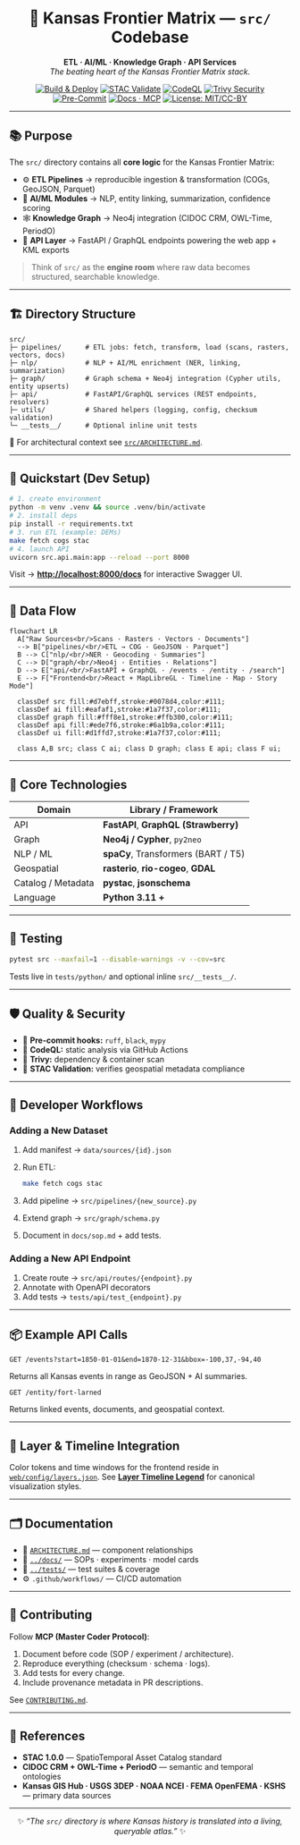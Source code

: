 <div align="center">

# 🧩 Kansas Frontier Matrix — `src/` Codebase

**ETL · AI/ML · Knowledge Graph · API Services**  
_The beating heart of the Kansas Frontier Matrix stack._

[![Build & Deploy](https://github.com/bartytime4life/Kansas-Frontier-Matrix/actions/workflows/site.yml/badge.svg)](../.github/workflows/site.yml)
[![STAC Validate](https://github.com/bartytime4life/Kansas-Frontier-Matrix/actions/workflows/stac-validate.yml/badge.svg)](../.github/workflows/stac-validate.yml)
[![CodeQL](https://github.com/bartytime4life/Kansas-Frontier-Matrix/actions/workflows/codeql.yml/badge.svg)](../.github/workflows/codeql.yml)
[![Trivy Security](https://github.com/bartytime4life/Kansas-Frontier-Matrix/actions/workflows/trivy.yml/badge.svg)](../.github/workflows/trivy.yml)
[![Pre-Commit](https://img.shields.io/badge/hooks-pre--commit-orange)](https://pre-commit.com)
[![Docs · MCP](https://img.shields.io/badge/docs-MCP-blue.svg)](../docs/)
[![License: MIT/CC-BY](https://img.shields.io/badge/license-MIT%20%7C%20CC--BY-green)](../LICENSE)

</div>

---

## 📚 Purpose
The `src/` directory contains all **core logic** for the Kansas Frontier Matrix:

- ⚙️ **ETL Pipelines** → reproducible ingestion & transformation (COGs, GeoJSON, Parquet)  
- 🤖 **AI/ML Modules** → NLP, entity linking, summarization, confidence scoring  
- 🕸 **Knowledge Graph** → Neo4j integration (CIDOC CRM, OWL-Time, PeriodO)  
- 🔌 **API Layer** → FastAPI / GraphQL endpoints powering the web app + KML exports  

> Think of `src/` as the **engine room** where raw data becomes structured, searchable knowledge.

---

## 🏗 Directory Structure
```text
src/
├─ pipelines/      # ETL jobs: fetch, transform, load (scans, rasters, vectors, docs)
├─ nlp/            # NLP + AI/ML enrichment (NER, linking, summarization)
├─ graph/          # Graph schema + Neo4j integration (Cypher utils, entity upserts)
├─ api/            # FastAPI/GraphQL services (REST endpoints, resolvers)
├─ utils/          # Shared helpers (logging, config, checksum validation)
└─ __tests__/      # Optional inline unit tests
````

🧭 For architectural context see [`src/ARCHITECTURE.md`](./ARCHITECTURE.md).

---

## 🚀 Quickstart (Dev Setup)

```bash
# 1. create environment
python -m venv .venv && source .venv/bin/activate
# 2. install deps
pip install -r requirements.txt
# 3. run ETL (example: DEMs)
make fetch cogs stac
# 4. launch API
uvicorn src.api.main:app --reload --port 8000
```

Visit → **[http://localhost:8000/docs](http://localhost:8000/docs)** for interactive Swagger UI.

---

## 🧭 Data Flow

```mermaid
flowchart LR
  A["Raw Sources<br/>Scans · Rasters · Vectors · Documents"]
  --> B["pipelines/<br/>ETL → COG · GeoJSON · Parquet"]
  B --> C["nlp/<br/>NER · Geocoding · Summaries"]
  C --> D["graph/<br/>Neo4j · Entities · Relations"]
  D --> E["api/<br/>FastAPI + GraphQL · /events · /entity · /search"]
  E --> F["Frontend<br/>React + MapLibreGL · Timeline · Map · Story Mode"]

  classDef src fill:#d7ebff,stroke:#0078d4,color:#111;
  classDef ai fill:#eafaf1,stroke:#1a7f37,color:#111;
  classDef graph fill:#fff8e1,stroke:#ffb300,color:#111;
  classDef api fill:#ede7f6,stroke:#6a1b9a,color:#111;
  classDef ui fill:#d1ffd7,stroke:#1a7f37,color:#111;

  class A,B src; class C ai; class D graph; class E api; class F ui;
```

---

## 🔬 Core Technologies

| Domain             | Library / Framework                   |
| ------------------ | ------------------------------------- |
| API                | **FastAPI**, **GraphQL (Strawberry)** |
| Graph              | **Neo4j / Cypher**, `py2neo`          |
| NLP / ML           | **spaCy**, Transformers (BART / T5)   |
| Geospatial         | **rasterio**, **rio-cogeo**, **GDAL** |
| Catalog / Metadata | **pystac**, **jsonschema**            |
| Language           | **Python 3.11 +**                     |

---

## 🧪 Testing

```bash
pytest src --maxfail=1 --disable-warnings -v --cov=src
```

Tests live in `tests/python/` and optional inline `src/__tests__/`.

---

## 🛡 Quality & Security

* 🧹 **Pre-commit hooks:** `ruff`, `black`, `mypy`
* 🧠 **CodeQL:** static analysis via GitHub Actions
* 🧱 **Trivy:** dependency & container scan
* 🧾 **STAC Validation:** verifies geospatial metadata compliance

---

## 🎯 Developer Workflows

### Adding a New Dataset

1. Add manifest → `data/sources/{id}.json`
2. Run ETL:

   ```bash
   make fetch cogs stac
   ```
3. Add pipeline → `src/pipelines/{new_source}.py`
4. Extend graph → `src/graph/schema.py`
5. Document in `docs/sop.md` + add tests.

### Adding a New API Endpoint

1. Create route → `src/api/routes/{endpoint}.py`
2. Annotate with OpenAPI decorators
3. Add tests → `tests/api/test_{endpoint}.py`

---

## 📦 Example API Calls

```http
GET /events?start=1850-01-01&end=1870-12-31&bbox=-100,37,-94,40
```

Returns all Kansas events in range as GeoJSON + AI summaries.

```http
GET /entity/fort-larned
```

Returns linked events, documents, and geospatial context.

---

## 🎨 Layer & Timeline Integration

Color tokens and time windows for the frontend reside in
[`web/config/layers.json`](../web/config/layers.json).
See **[Layer Timeline Legend](./ARCHITECTURE.md#-layer-timeline-legend)**
for canonical visualization styles.

---

## 🗂 Documentation

* 📖 [`ARCHITECTURE.md`](./ARCHITECTURE.md) — component relationships
* 🧭 [`../docs/`](../docs/) — SOPs · experiments · model cards
* 🧪 [`../tests/`](../tests/) — test suites & coverage
* ⚙️ `.github/workflows/` — CI/CD automation

---

## 🤝 Contributing

Follow **MCP (Master Coder Protocol)**:

1. Document before code (SOP / experiment / architecture).
2. Reproduce everything (checksum · schema · logs).
3. Add tests for every change.
4. Include provenance metadata in PR descriptions.

See [`CONTRIBUTING.md`](../CONTRIBUTING.md).

---

## 📖 References

* **STAC 1.0.0** — SpatioTemporal Asset Catalog standard
* **CIDOC CRM + OWL-Time + PeriodO** — semantic and temporal ontologies
* **Kansas GIS Hub · USGS 3DEP · NOAA NCEI · FEMA OpenFEMA · KSHS** — primary data sources

---

<div align="center">

✨ *“The `src/` directory is where Kansas history is translated into a living, queryable atlas.”* ✨

</div>
